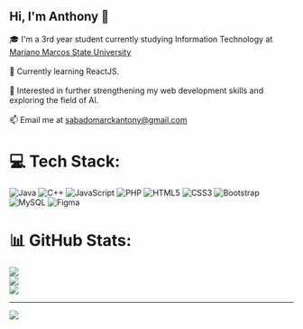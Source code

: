 ## Hi, I'm Anthony 👋
🎓 I'm a 3rd year student currently studying Information Technology at [Mariano Marcos State University](https://www.mmsu.edu.ph/)<br><br>🔧 Currently learning ReactJS.<br><br>📘 Interested in further strengthening my web development skills and exploring the field of AI.<br><br>📫 Email me at sabadomarckantony@gmail.com


# 💻 Tech Stack:
![Java](https://img.shields.io/badge/java-%23ED8B00.svg?style=for-the-badge&logo=openjdk&logoColor=white) ![C++](https://img.shields.io/badge/c++-%2300599C.svg?style=for-the-badge&logo=c%2B%2B&logoColor=white) ![JavaScript](https://img.shields.io/badge/javascript-%23323330.svg?style=for-the-badge&logo=javascript&logoColor=%23F7DF1E) ![PHP](https://img.shields.io/badge/php-%23777BB4.svg?style=for-the-badge&logo=php&logoColor=white) ![HTML5](https://img.shields.io/badge/html5-%23E34F26.svg?style=for-the-badge&logo=html5&logoColor=white) ![CSS3](https://img.shields.io/badge/css3-%231572B6.svg?style=for-the-badge&logo=css3&logoColor=white) ![Bootstrap](https://img.shields.io/badge/bootstrap-%238511FA.svg?style=for-the-badge&logo=bootstrap&logoColor=white) ![MySQL](https://img.shields.io/badge/mysql-4479A1.svg?style=for-the-badge&logo=mysql&logoColor=white) ![Figma](https://img.shields.io/badge/figma-%23F24E1E.svg?style=for-the-badge&logo=figma&logoColor=white)
# 📊 GitHub Stats:
![](https://github-readme-stats.vercel.app/api?username=Anthony77-fool&theme=dark&hide_border=false&include_all_commits=false&count_private=false)<br/>
![](https://nirzak-streak-stats.vercel.app/?user=Anthony77-fool&theme=dark&hide_border=false)<br/>
![](https://github-readme-stats.vercel.app/api/top-langs/?username=Anthony77-fool&theme=dark&hide_border=false&include_all_commits=false&count_private=false&layout=compact)

---
[![](https://visitcount.itsvg.in/api?id=Anthony77-fool&icon=0&color=0)](https://visitcount.itsvg.in)

<!-- Proudly created with GPRM ( https://gprm.itsvg.in ) -->

<!--
**Anthony77-fool/Anthony77-fool** is a ✨ _special_ ✨ repository because its `README.md` (this file) appears on your GitHub profile.

Here are some ideas to get you started:

- 🔭 I’m currently working on ...
- 🌱 I’m currently learning ...
- 👯 I’m looking to collaborate on ...
- 🤔 I’m looking for help with ...
- 💬 Ask me about ...
- 📫 How to reach me: ...
- 😄 Pronouns: ...
- ⚡ Fun fact: ...
-->
